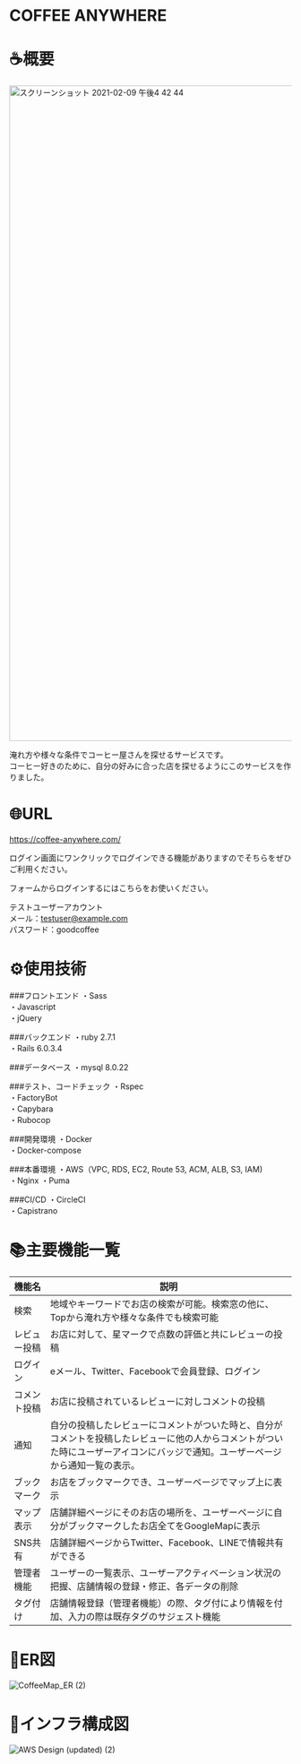 # COFFEE ANYWHERE

# ☕概要 
<img width="1170" alt="スクリーンショット 2021-02-09 午後4 42 44" src="https://user-images.githubusercontent.com/70304933/107332993-334c3c80-6af8-11eb-8557-f36a06d2e45a.png">
  
  

淹れ方や様々な条件でコーヒー屋さんを探せるサービスです。  
コーヒー好きのために、自分の好みに合った店を探せるようにこのサービスを作りました。 
  


# 🌐URL
https://coffee-anywhere.com/  
  
ログイン画面にワンクリックでログインできる機能がありますのでそちらをぜひご利用ください。  
  
フォームからログインするにはこちらをお使いください。  
  
テストユーザーアカウント  
メール：testuser@example.com  
パスワード：goodcoffee
  


# ⚙️使用技術
###フロントエンド
・Sass  
・Javascript  
・jQuery  
  
###バックエンド
・ruby 2.7.1  
・Rails 6.0.3.4  
  
###データベース
・mysql 8.0.22  
  
###テスト、コードチェック
・Rspec  
・FactoryBot  
・Capybara  
・Rubocop 
  
###開発環境
・Docker  
・Docker-compose  
   
###本番環境
・AWS（VPC, RDS, EC2, Route 53, ACM, ALB, S3, IAM)  
・Nginx
・Puma  
  
###CI/CD
・CircleCI  
・Capistrano  
  
  
# 📚主要機能一覧
| 機能名 | 説明 |
| ------------- | ------------- |
| 検索 | 地域やキーワードでお店の検索が可能。検索窓の他に、Topから淹れ方や様々な条件でも検索可能  |
| レビュー投稿 | お店に対して、星マークで点数の評価と共にレビューの投稿  |
| ログイン | eメール、Twitter、Facebookで会員登録、ログイン |
| コメント投稿 | お店に投稿されているレビューに対しコメントの投稿 |
| 通知 | 自分の投稿したレビューにコメントがついた時と、自分がコメントを投稿したレビューに他の人からコメントがついた時にユーザーアイコンにバッジで通知。ユーザーページから通知一覧の表示。 |
| ブックマーク | お店をブックマークでき、ユーザーページでマップ上に表示 |
| マップ表示 | 店舗詳細ページにそのお店の場所を、ユーザーページに自分がブックマークしたお店全てをGoogleMapに表示 |
| SNS共有 | 店舗詳細ページからTwitter、Facebook、LINEで情報共有ができる |
| 管理者機能 | ユーザーの一覧表示、ユーザーアクティベーション状況の把握、店舗情報の登録・修正、各データの削除 |
| タグ付け | 店舗情報登録（管理者機能）の際、タグ付により情報を付加、入力の際は既存タグのサジェスト機能 |
  
  
  
# 📝ER図
![CoffeeMap_ER (2)](https://user-images.githubusercontent.com/70304933/107328952-d39f6280-6af2-11eb-9706-71224051ea95.png)
  
  
# 🔧インフラ構成図
![AWS Design (updated) (2)](https://user-images.githubusercontent.com/70304933/107467981-82eb4080-6baa-11eb-809e-2c005880475d.png)

